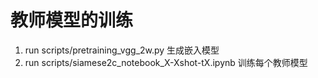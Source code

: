 # 教师模型的训练
1. run scripts/pretraining_vgg_2w.py 生成嵌入模型
2. run scripts/siamese2c_notebook_X-Xshot-tX.ipynb 训练每个教师模型
